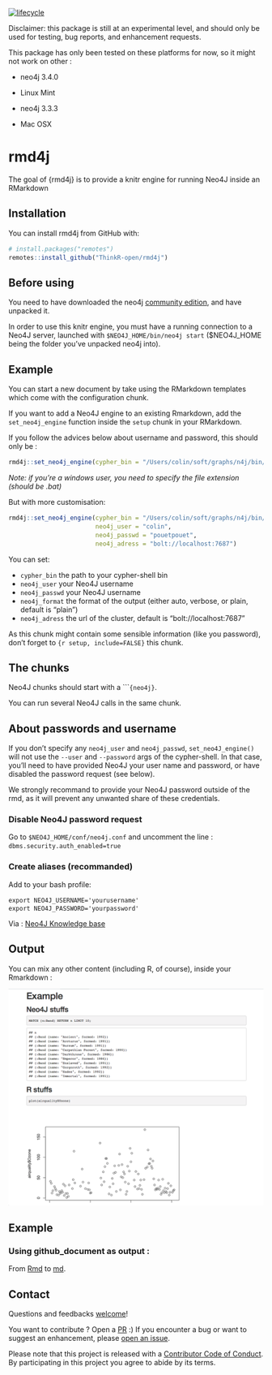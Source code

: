 
<!-- README.md is generated from README.Rmd. Please edit that file -->

[![lifecycle](https://img.shields.io/badge/lifecycle-experimental-orange.svg)](https://www.tidyverse.org/lifecycle/#experimental)

Disclaimer: this package is still at an experimental level, and should
only be used for testing, bug reports, and enhancement requests.

This package has only been tested on these platforms for now, so it
might not work on other :

  - neo4j 3.4.0

  - Linux Mint

  - neo4j 3.3.3

  - Mac OSX

# rmd4j

The goal of {rmd4j} is to provide a knitr engine for running Neo4J
inside an RMarkdown

## Installation

You can install rmd4j from GitHub with:

``` r
# install.packages("remotes")
remotes::install_github("ThinkR-open/rmd4j")
```

## Before using

You need to have downloaded the neo4j [community
edition](https://neo4j.com/download/other-releases/), and have unpacked
it.

In order to use this knitr engine, you must have a running connection to
a Neo4J server, launched with `$NEO4J_HOME/bin/neo4j start`
($NEO4J\_HOME being the folder you’ve unpacked neo4j into).

## Example

You can start a new document by take using the RMarkdown templates which
come with the configuration chunk.

If you want to add a Neo4J engine to an existing Rmarkdown, add the
`set_neo4j_engine` function inside the `setup` chunk in your RMarkdown.

If you follow the advices below about username and password, this should
only be
:

``` r
rmd4j::set_neo4j_engine(cypher_bin = "/Users/colin/soft/graphs/n4j/bin/cypher-shell")
```

*Note: if you’re a windows user, you need to specify the file extension
(should be .bat)*

But with more
customisation:

``` r
rmd4j::set_neo4j_engine(cypher_bin = "/Users/colin/soft/graphs/n4j/bin/cypher-shell", 
                        neo4j_user = "colin", 
                        neo4j_passwd = "pouetpouet", 
                        neo4j_adress = "bolt://localhost:7687")
```

You can set:

  - `cypher_bin` the path to your cypher-shell bin
  - `neo4j_user` your Neo4J username
  - `neo4j_passwd` your Neo4J username
  - `neo4j_format` the format of the output (either auto, verbose, or
    plain, default is “plain”)
  - `neo4j_adress` the url of the cluster, default is
    “bolt://localhost:7687”

As this chunk might contain some sensible information (like you
password), don’t forget to `{r setup, include=FALSE}` this chunk.

## The chunks

Neo4J chunks should start with a \`\`\``{neo4j}`.

You can run several Neo4J calls in the same chunk.

## About passwords and username

If you don’t specify any `neo4j_user` and `neo4j_passwd`,
`set_neo4J_engine()` will not use the `--user` and `--password` args of
the cypher-shell. In that case, you’ll need to have provided Neo4J your
user name and password, or have disabled the password request (see
below).

We strongly recommand to provide your Neo4J password outside of the rmd,
as it will prevent any unwanted share of these credentials.

### Disable Neo4J password request

Go to `$NEO4J_HOME/conf/neo4j.conf` and uncomment the line :
`dbms.security.auth_enabled=true`

### Create aliases (recommanded)

Add to your bash profile:

    export NEO4J_USERNAME='yourusername'
    export NEO4J_PASSWORD='yourpassword'

Via : [Neo4J Knowledge
base](https://neo4j.com/developer/kb/how-do-i-authenticate-with-cypher-shell-without-specifying-the-username-and-password-on-the-command-line/)

## Output

You can mix any other content (including R, of course), inside your
Rmarkdown :

![](READMEfig/rmd4j.png)

## Example

### Using github\_document as output :

From
[Rmd](https://github.com/ColinFay/neo4Jplayground/blob/master/colintracks.Rmd)
to
[md](https://github.com/ColinFay/neo4Jplayground/blob/master/colintracks.md).

## Contact

Questions and feedbacks [welcome](mailto:colin@thinkr.fr)\!

You want to contribute ? Open a
[PR](https://github.com/thinkr/rmd4j/pulls) :) If you encounter a bug or
want to suggest an enhancement, please [open an
issue](https://github.com/thinkr/rmd4j/issues).

Please note that this project is released with a [Contributor Code of
Conduct](CODE_OF_CONDUCT.md). By participating in this project you agree
to abide by its terms.
